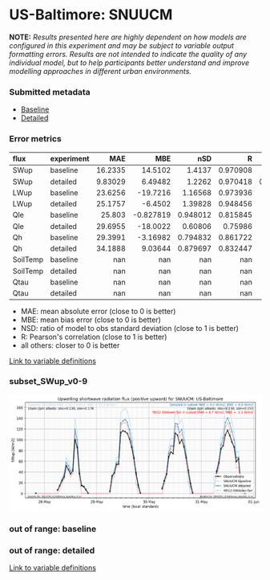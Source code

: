 # US-Baltimore: SNUUCM

**NOTE:** *Results presented here are highly dependent on how models are configured in this experiment and may be subject to variable output formatting errors. Results are not intended to indicate the quality of any individual model, but to help participants better understand and improve modelling approaches in different urban environments.*

### Submitted metadata

- [Baseline](SNUUCM_US-Baltimore_baseline_attrs.md)
- [Detailed](SNUUCM_US-Baltimore_detailed_attrs.md)

### Error metrics

| flux     | experiment   |       MAE |        MBE |        nSD |          R |          5th |      95th |     RMSE |      cRMSE |       AMBE |       1-nSD |         1-R |   nSkewness |   nKurtosis |    Overlap |
|:---------|:-------------|----------:|-----------:|-----------:|-----------:|-------------:|----------:|---------:|-----------:|-----------:|------------:|------------:|------------:|------------:|-----------:|
| SWup     | baseline     |  16.2335  |  14.5102   |   1.4137   |   0.970908 |   0.316079   |  41.0139  |  22.2599 |   0.503394 |  14.5102   |   0.413703  |   0.0290921 |   0.0955923 |   0.251923  |   0.168263 |
| SWup     | detailed     |   9.83029 |   6.49482  |   1.2262   |   0.970418 |   0.00325108 |  22.6624  |  13.4646 |   0.351726 |   6.49482  |   0.226197  |   0.0295817 |   0.109361  |   0.250942  |   0.113363 |
| LWup     | baseline     |  23.6256  | -19.7216   |   1.16568  |   0.973936 |  23.9386     |  12.3141  |  25.6585 |   0.29701  |  19.7216   |   0.165678  |   0.0260644 |   8.90965   |   0.529502  |   0.186247 |
| LWup     | detailed     |  25.1757  |  -6.4502   |   1.39828  |   0.948456 |  25.3562     |  59.3837  |  31.0854 |   0.550247 |   6.4502   |   0.398276  |   0.0515442 |  13.6354    |   1.03878   |   0.170285 |
| Qle      | baseline     |  25.803   |  -0.827819 |   0.948012 |   0.815845 |  12.3707     |  18.5174  |  42.9176 |   0.593182 |   0.827819 |   0.0519881 |   0.184155  |   0.124757  |   0.300175  |   0.159039 |
| Qle      | detailed     |  29.6955  | -18.0022   |   0.60806  |   0.75986  |  13.2765     |  93.127   |  51.5373 |   0.667574 |  18.0022   |   0.39194   |   0.24014   |   0.318094  |   1.23939   |   0.239237 |
| Qh       | baseline     |  29.3991  |  -3.16982  |   0.794832 |   0.861722 |  20.1434     |  40.4808  |  45.4931 |   0.511771 |   3.16982  |   0.205169  |   0.138278  |   0.0826459 |   0.28736   |   0.172927 |
| Qh       | detailed     |  34.1888  |   9.03644  |   0.879697 |   0.832447 |  28.7572     |   7.60075 |  50.136  |   0.556116 |   9.03644  |   0.120304  |   0.167553  |   0.0621163 |   0.0964882 |   0.23708  |
| SoilTemp | baseline     | nan       | nan        | nan        | nan        | nan          | nan       | nan      | nan        | nan        | nan         | nan         | nan         | nan         | nan        |
| SoilTemp | detailed     | nan       | nan        | nan        | nan        | nan          | nan       | nan      | nan        | nan        | nan         | nan         | nan         | nan         | nan        |
| Qtau     | baseline     | nan       | nan        | nan        | nan        | nan          | nan       | nan      | nan        | nan        | nan         | nan         | nan         | nan         | nan        |
| Qtau     | detailed     | nan       | nan        | nan        | nan        | nan          | nan       | nan      | nan        | nan        | nan         | nan         | nan         | nan         | nan        |

 - MAE: mean absolute error (close to 0 is better)
 - MBE: mean bias error (close to 0 is better)
 - NSD: ratio of model to obs standard deviation (close to 1 is better)
 - R: Pearson's correlation (close to 1 is better)
 - all others: closer to 0 is better

[Link to variable definitions](../modelattrs/variable_definitions.md)

### <a name="subset_swup_v0-9"></a>subset_SWup_v0-9
[![SNUUCM_US-Baltimore_subset_SWup_v0-9.png](SNUUCM_US-Baltimore_subset_SWup_v0-9.png)](SNUUCM_US-Baltimore_subset_SWup_v0-9.png)

### out of range: baseline


### out of range: detailed



[Link to variable definitions](../modelattrs/variable_definitions.md)

